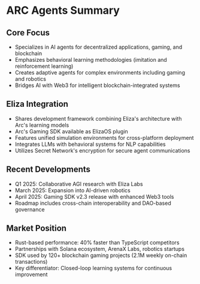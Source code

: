 # ARC Agents Summary

## Core Focus
- Specializes in AI agents for decentralized applications, gaming, and blockchain
- Emphasizes behavioral learning methodologies (imitation and reinforcement learning)
- Creates adaptive agents for complex environments including gaming and robotics
- Bridges AI with Web3 for intelligent blockchain-integrated systems

## Eliza Integration
- Shares development framework combining Eliza's architecture with Arc's learning models
- Arc's Gaming SDK available as ElizaOS plugin
- Features unified simulation environments for cross-platform deployment
- Integrates LLMs with behavioral systems for NLP capabilities
- Utilizes Secret Network's encryption for secure agent communications

## Recent Developments
- Q1 2025: Collaborative AGI research with Eliza Labs
- March 2025: Expansion into AI-driven robotics
- April 2025: Gaming SDK v2.3 release with enhanced Web3 tools
- Roadmap includes cross-chain interoperability and DAO-based governance

## Market Position
- Rust-based performance: 40% faster than TypeScript competitors
- Partnerships with Solana ecosystem, ArenaX Labs, robotics startups
- SDK used by 120+ blockchain gaming projects (2.1M weekly on-chain transactions)
- Key differentiator: Closed-loop learning systems for continuous improvement

